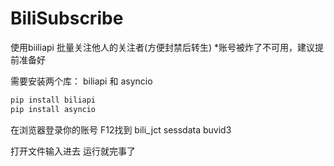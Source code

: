# BiliSubscribe
使用biiliapi    批量关注他人的关注者(方便封禁后转生) *账号被炸了不可用，建议提前准备好


需要安装两个库： biliapi 和 asyncio

```python
pip install biliapi
pip install asyncio
```

在浏览器登录你的账号
F12找到 
bili_jct 
sessdata 
buvid3 

打开文件输入进去 运行就完事了
